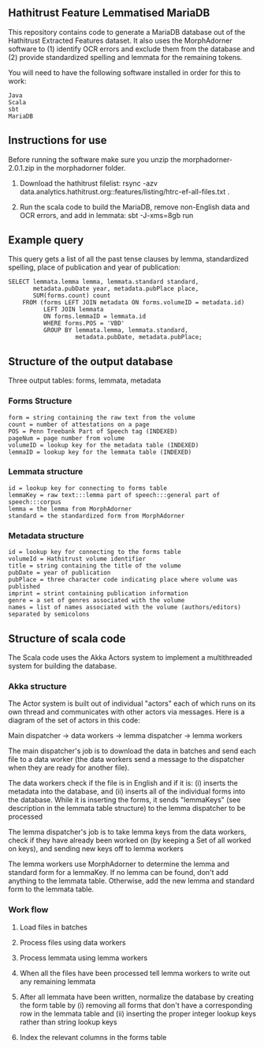 ## Hathitrust Feature Lemmatised MariaDB
This repository contains code to generate a MariaDB database out of the Hathitrust Extracted Features dataset. It also uses the MorphAdorner software to (1) identify OCR errors and exclude them from the database and (2) provide standardized spelling and lemmata for the remaining tokens.

You will need to have the following software installed in order for this to work:
```
Java
Scala
sbt
MariaDB
```
## Instructions for use
Before running the software make sure you unzip the morphadorner-2.0.1.zip in the morphadorner folder.

1) Download the hathitrust filelist: rsync -azv data.analytics.hathitrust.org::features/listing/htrc-ef-all-files.txt .

2) Run the scala code to build the MariaDB, remove non-English data and OCR errors, and add in lemmata: sbt -J-xms=8gb run

## Example query
This query gets a list of all the past tense clauses by lemma, standardized spelling, place of publication and year of publication:
```
SELECT lemmata.lemma lemma, lemmata.standard standard, 
	   metadata.pubDate year, metadata.pubPlace place, 
	   SUM(forms.count) count 
	FROM (forms LEFT JOIN metadata ON forms.volumeID = metadata.id) 
		  LEFT JOIN lemmata 
		  ON forms.lemmaID = lemmata.id 
		  WHERE forms.POS = 'VBD'
		  GROUP BY lemmata.lemma, lemmata.standard, 
		  		   metadata.pubDate, metadata.pubPlace;
```
## Structure of the output database
Three output tables: forms, lemmata, metadata

### Forms Structure
```
form = string containing the raw text from the volume
count = number of attestations on a page
POS = Penn Treebank Part of Speech tag (INDEXED)
pageNum = page number from volume
volumeID = lookup key for the metadata table (INDEXED)
lemmaID = lookup key for the lemmata table (INDEXED)
```
### Lemmata structure
```
id = lookup key for connecting to forms table
lemmaKey = raw text:::lemma part of speech:::general part of speech:::corpus
lemma = the lemma from MorphAdorner
standard = the standardized form from MorphAdorner
```
### Metadata structure
```
id = lookup key for connecting to the forms table
volumeId = Hathitrust volume identifier
title = string containing the title of the volume
pubDate = year of publication
pubPlace = three character code indicating place where volume was published
imprint = strint containing publication information
genre = a set of genres associated with the volume
names = list of names associated with the volume (authors/editors) separated by semicolons
```
## Structure of scala code
The Scala code uses the Akka Actors system to implement a multithreaded system for building the database. 

### Akka structure
The Actor system is built out of individual "actors" each of which runs on its own thread and communicates with other actors via messages. Here is a diagram of the set of actors in this code:

Main dispatcher -> data workers -> lemma dispatcher -> lemma workers

The main dispatcher's job is to download the data in batches and send each file to a data worker (the data workers send a message to the dispatcher when they are ready for another file). 

The data workers check if the file is in English and if it is: (i) inserts the metadata into the database, and (ii) inserts all of the individual forms into the database. While it is inserting the forms, it sends "lemmaKeys" (see description in the lemmata table structure) to the lemma dispatcher to be processed

The lemma dispatcher's job is to take lemma keys from the data workers, check if they have already been worked on (by keeping a Set of all worked on keys), and sending new keys off to lemma workers

The lemma workers use MorphAdorner to determine the lemma and standard form for a lemmaKey. If no lemma can be found, don't add anything to the lemmata table. Otherwise, add the new lemma and standard form to the lemmata table.

### Work flow
1) Load files in batches

2) Process files using data workers

3) Process lemmata using lemma workers

4) When all the files have been processed tell lemma workers to write out any remaining lemmata

5) After all lemmata have been written, normalize the database by creating the form table by (i) removing all forms that don't have a corresponding row in the lemmata table and (ii) inserting the proper integer lookup keys rather than string lookup keys

6) Index the relevant columns in the forms table


